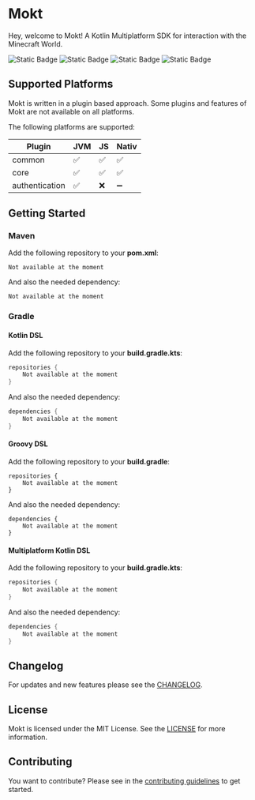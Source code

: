 # Mokt
Hey, welcome to Mokt!
A Kotlin Multiplatform SDK for interaction with the Minecraft World.

![Static Badge](https://img.shields.io/badge/kotlin-redtronics?style=flat&logo=kotlin&labelColor=white&color=purple&link=https%3A%2F%2Fkotlinlang.org%2F)
![Static Badge](https://img.shields.io/badge/MIT-redtronics?style=flat&logoColor=black&label=license&labelColor=white&color=purple&link=https%3A%2F%2Fkotlinlang.org%2F)
![Static Badge](https://code.redtronics.dev/nils.jaekel/mokt/badges/master/pipeline.svg)
![Static Badge](https://code.redtronics.dev/nils.jaekel/mokt/-/badges/release.svg)

## Supported Platforms
Mokt is written in a plugin based approach.
Some plugins and features of Mokt are not available on all platforms.

The following platforms are supported:

| Plugin         | JVM | JS | Nativ |
|----------------|-----|----|-------|
| common         | ✅   | ✅  | ✅     |
| core           | ✅   | ✅  | ✅     |
| authentication | ✅   | ❌  | ➖     |

## Getting Started
### Maven
Add the following repository to your **pom.xml**:
```
Not available at the moment
```
And also the needed dependency:
```
Not available at the moment
```

### Gradle
#### Kotlin DSL
Add the following repository to your **build.gradle.kts**:
```kotlin
repositories {
    Not available at the moment
}
```
And also the needed dependency:
```kotlin
dependencies {
    Not available at the moment
}
```

#### Groovy DSL
Add the following repository to your **build.gradle**:
```
repositories {
    Not available at the moment
}
```
And also the needed dependency:
```
dependencies {
    Not available at the moment
}
```

#### Multiplatform Kotlin DSL
Add the following repository to your **build.gradle.kts**:
```kotlin
repositories {
    Not available at the moment
}
```
And also the needed dependency:
```kotlin
dependencies {
    Not available at the moment
}
```

## Changelog
For updates and new features please see the [CHANGELOG](CHANGELOG.md).

## License
Mokt is licensed under the MIT License. See the [LICENSE](LICENSE) for more information.

## Contributing
You want to contribute? Please see in the [contributing guidelines](CONTRIBUTING.md) to get started.
